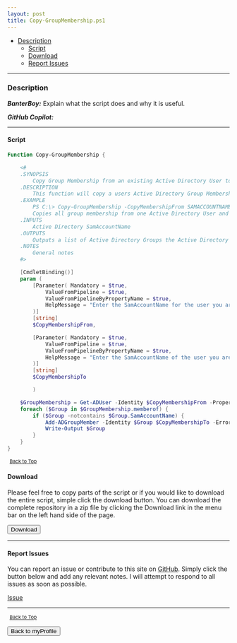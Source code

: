 ```yaml
---
layout: post
title: Copy-GroupMembership.ps1
---
```


- [Description](#description)
  - [Script](#script)
  - [Download](#download)
  - [Report Issues](#report-issues)

---

### Description

**_BanterBoy:_** Explain what the script does and why it is useful.

**_GitHub Copilot:_**

---

#### Script

```powershell
Function Copy-GroupMembership {

    <#
    .SYNOPSIS
        Copy Group Membership from an existing Active Directory User to another Active Directory User
    .DESCRIPTION
        This function will copy a users Active Directory Group Membership to another Active Directory User by querying a users current membership and adding the same groups to another user.
    .EXAMPLE
        PS C:\> Copy-GroupMembership -CopyMembershipFrom SAMACCOUNTNAME -CopyMembershipTo SAMACCOUNTNAME
        Copies all group membership from one Active Directory User and replicates on another Active Directory User
    .INPUTS
        Active Directory SamAccountName
    .OUTPUTS
        Outputs a list of Active Directory Groups the Active Directory User has been added to.
    .NOTES
        General notes
    #>

    [CmdletBinding()]
    param (
        [Parameter( Mandatory = $true,
            ValueFromPipeline = $true,
            ValueFromPipelineByPropertyName = $true,
            HelpMessage = "Enter the SamAccountName for the user you are copying from."
        )]
        [string]
        $CopyMembershipFrom,

        [Parameter( Mandatory = $true,
            ValueFromPipeline = $true,
            ValueFromPipelineByPropertyName = $true,
            HelpMessage = "Enter the SamAccountName of the user you are copying to."
        )]
        [string]
        $CopyMembershipTo

        )

    $GroupMembership = Get-ADUser -Identity $CopyMembershipFrom -Properties memberof
    foreach ($Group in $GroupMembership.memberof) {
        if ($Group -notcontains $Group.SamAccountName) {
            Add-ADGroupMember -Identity $Group $CopyMembershipTo -ErrorAction SilentlyContinue
            Write-Output $Group
        }
    }
}

```

<span style="font-size:11px;"><a href="#"><i class="fas fa-caret-up" aria-hidden="true" style="color: white; margin-right:5px;"></i>Back to Top</a></span>

#### Download

Please feel free to copy parts of the script or if you would like to download the entire script, simple click the download button. You can download the complete repository in a zip file by clicking the Download link in the menu bar on the left hand side of the page.

<button class="btn" type="submit" onclick="window.open('/PowerShell/functions/myProfile/Copy-GroupMembership.ps1')">
    <i class="fa fa-cloud-download-alt">
    </i>
        Download
</button>

---

#### Report Issues

You can report an issue or contribute to this site on <a href="https://github.com/BanterBoy/scripts-blog/issues">GitHub</a>. Simply click the button below and add any relevant notes. I will attempt to respond to all issues as soon as possible.

<!-- Place this tag where you want the button to render. -->

<a class="github-button" href="https://github.com/BanterBoy/scripts-blog/issues/new?title=Copy-GroupMembership.ps1&body=There is a problem with this function. Please find details below." data-show-count="true" aria-label="Issue BanterBoy/scripts-blog on GitHub">Issue</a>

---

<span style="font-size:11px;"><a href="#"><i class="fas fa-caret-up" aria-hidden="true" style="color: white; margin-right:5px;"></i>Back to Top</a></span>

<a href="/menu/_pages/myProfile.html">
    <button class="btn">
        <i class='fas fa-reply'>
        </i>
            Back to myProfile
    </button>
</a>

[1]: http://ecotrust-canada.github.io/markdown-toc
[2]: https://github.com/googlearchive/code-prettify
